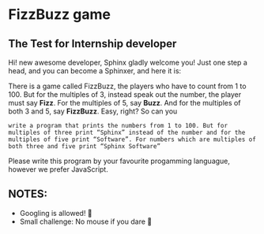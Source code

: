 # FizzBuzz game
The Test for Internship developer
---

Hi! new awesome developer, Sphinx gladly welcome you!
Just one step a head, and you can become a Sphinxer, and here it is:

There is a game called FizzBuzz, the players who have to count from 1 to 100. But for the multiples of 3, instead speak out the number, the player must say **Fizz**. For the multiples of 5, say **Buzz**. And for the multiples of both 3 and 5, say **FizzBuzz**. Easy, right? So can you

`write a program that prints the numbers from 1 to 100. But for multiples of three print “Sphinx” instead of the number and for the multiples of five print “Software”. For numbers which are multiples of both three and five print “Sphinx Software”`

Please write this program by your favourite progamming languague, however we prefer JavaScript. 


## NOTES:

 - Googling is allowed! :poop: 
 - Small challenge: No mouse if you dare :muscle:
 

